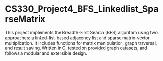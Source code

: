 # CS330_Project4_BFS_Linkedlist_SparseMatrix
This project implements the Breadth-First Search (BFS) algorithm using two approaches: a linked-list-based adjacency list and sparse matrix-vector multiplication. It includes functions for matrix manipulation, graph traversal, and result saving. Written in C, tested on provided graph datasets, and follows a modular and extensible design.
